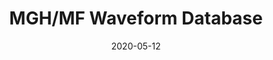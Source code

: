 ---
layout: post
date:   2020-05-12
title:  "MGH/MF Waveform Database"
categories: waveform brain ecg
tags: 
data_url: https://physionet.org/content/mghdb/1.0.0/
patients: 250
License: Open Data Commons Attribution License v1.0
summary: > 
    The Massachusetts General Hospital/Marquette Foundation (MGH/MF) Waveform Database is a comprehensive collection of electronic recordings of hemodynamic and electrocardiographic waveforms of stable and unstable patients in critical care units, operating rooms, and cardiac catheterization laboratories. It is the result of a collaboration between physicians, biomedical engineers and nurses at the Massachusetts General Hospital. The database consists of recordings from 250 patients and represents a broad spectrum of physiologic and pathophysiologic states. Individual recordings vary in length from 12 to 86 minutes, and in most cases are about an hour long.
---